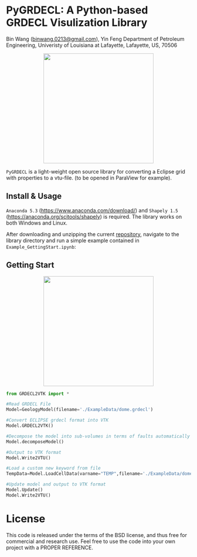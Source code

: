PyGRDECL: A Python-based GRDECL Visulization Library
==============================================================================================
Bin Wang (binwang.0213@gmail.com), Yin Feng
Department of Petroleum Engineering, Univeristy of Louisiana at Lafayette, Lafayette, US, 70506

<p align="center">
  <img src = "https://github.com/BinWang0213/PyGRDECL/blob/master/img/GridPreview.png" height="300">
</p>

`PyGRDECL` is a light-weight open source library for converting a Eclipse grid with properties to a vtu-file.
(to be opened in ParaView for example). 

## Install & Usage

`Anaconda 5.3` (https://www.anaconda.com/download/) and `Shapely 1.5` (https://anaconda.org/scitools/shapely) is required. The library works on both Windows and Linux.

After downloading and unzipping the current <a href="https://github.com/BinWang0213/PyGRDECL/archive/master.zip">repository</a>, navigate to the library directory and run a simple example contained in `Example_GettingStart.ipynb`:

## Getting Start

<p align="center">
  <img src = "https://github.com/BinWang0213/PyGRDECL/blob/master/img/DomeModel.png" height="300">
</p>

```python
from GRDECL2VTK import * 

#Read GRDECL File
Model=GeologyModel(filename='./ExampleData/dome.grdecl')

#Convert ECLIPSE grdecl format into VTK
Model.GRDECL2VTK()

#Decompose the model into sub-volumes in terms of faults automatically (this function requires shapely library)
Model.decomposeModel()

#Output to VTK format
Model.Write2VTU()

#Load a custom new keyword from file
TempData=Model.LoadCellData(varname="TEMP",filename='./ExampleData/dome_Temperature.txt')

#Update model and output to VTK format
Model.Update()
Model.Write2VTU()

```


# License

This code is released under the terms of the BSD license, and thus free for commercial and research use. Feel free to use the code into your own project with a PROPER REFERENCE.  
